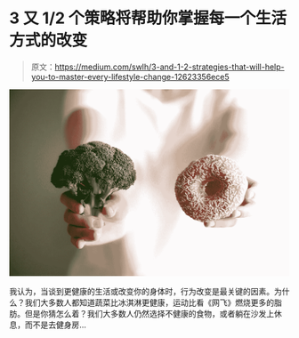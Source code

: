 # 3 又 1/2 个策略将帮助你掌握每一个生活方式的改变

> 原文：<https://medium.com/swlh/3-and-1-2-strategies-that-will-help-you-to-master-every-lifestyle-change-12623356ece5>

![](img/d14449331d7e81afa0ff1d55ebd0abea.png)

我认为，当谈到更健康的生活或改变你的身体时，行为改变是最关键的因素。为什么？我们大多数人都知道蔬菜比冰淇淋更健康，运动比看《网飞》燃烧更多的脂肪。但是你猜怎么着？我们大多数人仍然选择不健康的食物，或者躺在沙发上休息，而不是去健身房…